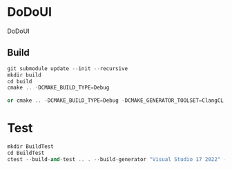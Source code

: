 # DoDoUI
DoDoUI



## Build

```c++
git submodule update --init --recursive
mkdir build
cd build
cmake .. -DCMAKE_BUILD_TYPE=Debug 
    
or cmake .. -DCMAKE_BUILD_TYPE=Debug -DCMAKE_GENERATOR_TOOLSET=ClangCL
```



# Test

```c++
mkdir BuildTest
cd BuildTest
ctest --build-and-test .. . --build-generator "Visual Studio 17 2022" --build-options -DENABLE_TEST=1 --test-command ctest -C Debug
```

